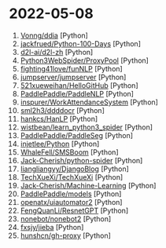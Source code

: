# 2022-05-08

1. [Vonng/ddia](https://github.com/Vonng/ddia "《Designing Data-Intensive Application》DDIA中文翻译") [Python]
2. [jackfrued/Python-100-Days](https://github.com/jackfrued/Python-100-Days "Python - 100天从新手到大师") [Python]
3. [d2l-ai/d2l-zh](https://github.com/d2l-ai/d2l-zh "《动手学深度学习》：面向中文读者、能运行、可讨论。中英文版被55个国家的300所大学用于教学。") [Python]
4. [Python3WebSpider/ProxyPool](https://github.com/Python3WebSpider/ProxyPool "An Efficient ProxyPool with Getter, Tester and Server") [Python]
5. [fighting41love/funNLP](https://github.com/fighting41love/funNLP "中英文敏感词、语言检测、中外手机/电话归属地/运营商查询、名字推断性别、手机号抽取、身份证抽取、邮箱抽取、中日文人名库、中文缩写库、拆字词典、词汇情感值、停用词、反动词表、暴恐词表、繁简体转换、英文模拟中文发音、汪峰歌词生成器、职业名称词库、同义词库、反义词库、否定词库、汽车品牌词库、汽车零件词库、连续英文切割、各种中文词向量、公司名字大全、古诗词库、IT词库、财经词库、成语词库、地名词库、历史名人词库、诗词词库、医学词库、饮食词库、法律词库、汽车词库、动物词库、中文聊天语料、中文谣言数据、百度中文问答数据集、句子相似度匹配算法集合、bert资源、文本生成&摘要相关工具、cocoNLP信息抽取工具、国内电话号码正则匹配、清华大学XLORE:中英文跨语言百科知识图谱、清华大学人工智能技术…") [Python]
6. [jumpserver/jumpserver](https://github.com/jumpserver/jumpserver "JumpServer 是全球首款开源的堡垒机，是符合 4A 的专业运维安全审计系统。") [Python]
7. [521xueweihan/HelloGitHub](https://github.com/521xueweihan/HelloGitHub "分享 GitHub 上有趣、入门级的开源项目。Share interesting, entry-level open source projects on GitHub.") [Python]
8. [PaddlePaddle/PaddleNLP](https://github.com/PaddlePaddle/PaddleNLP "Easy-to-use and Fast NLP library with awesome model zoo, supporting wide-range of NLP tasks from research to industrial applications.") [Python]
9. [inspurer/WorkAttendanceSystem](https://github.com/inspurer/WorkAttendanceSystem "一个基于opencv、dilb的员工人脸识别考勤系统") [Python]
10. [sml2h3/ddddocr](https://github.com/sml2h3/ddddocr "带带弟弟 通用验证码识别OCR pypi版") [Python]
11. [hankcs/HanLP](https://github.com/hankcs/HanLP "中文分词 词性标注 命名实体识别 依存句法分析 成分句法分析 语义依存分析 语义角色标注 指代消解 风格转换 语义相似度 新词发现 关键词短语提取 自动摘要 文本分类聚类 拼音简繁转换 自然语言处理") [Python]
12. [wistbean/learn_python3_spider](https://github.com/wistbean/learn_python3_spider "python爬虫教程系列、从0到1学习python爬虫，包括浏览器抓包，手机APP抓包，如 fiddler、mitmproxy，各种爬虫涉及的模块的使用，如：requests、beautifulSoup、selenium、appium、scrapy等，以及IP代理，验证码识别，Mysql，MongoDB数据库的python使用，多线程多进程爬虫的使用，css 爬虫加密逆向破解，JS爬虫逆向，分布式爬虫，爬虫项目实战实例等") [Python]
13. [PaddlePaddle/PaddleSeg](https://github.com/PaddlePaddle/PaddleSeg "Easy-to-use image segmentation library with awesome pre-trained model zoo, supporting wide-range of practical tasks in Semantic Segmentation, Interactive Segmentation, Panoptic Segmentation, Image Matting, 3D Segmentation, etc.") [Python]
14. [injetlee/Python](https://github.com/injetlee/Python "Python脚本。模拟登录知乎， 爬虫，操作excel，微信公众号，远程开机") [Python]
15. [WhaleFell/SMSBoom](https://github.com/WhaleFell/SMSBoom "短信轰炸/短信测压/ | 一个健壮免费的python短信轰炸程序，专门炸坏蛋蛋，百万接口，多线程全自动添加有效接口，支持异步协程百万并发，全免费的短信轰炸工具！！高一美术生开发全网首发！！") [Python]
16. [Jack-Cherish/python-spider](https://github.com/Jack-Cherish/python-spider "🌈Python3网络爬虫实战：淘宝、京东、网易云、B站、12306、抖音、笔趣阁、漫画小说下载、音乐电影下载等") [Python]
17. [liangliangyy/DjangoBlog](https://github.com/liangliangyy/DjangoBlog "🍺基于Django的博客系统") [Python]
18. [TechXueXi/TechXueXi](https://github.com/TechXueXi/TechXueXi "强国通 科技强国 学习强国 xuexiqiangguo 全网最好用开源网页学习强国助手：TechXueXi （懒人刷分工具 自动学习）技术强国，支持答题，支持 docker 45分/天") [Python]
19. [Jack-Cherish/Machine-Learning](https://github.com/Jack-Cherish/Machine-Learning "⚡机器学习实战（Python3）：kNN、决策树、贝叶斯、逻辑回归、SVM、线性回归、树回归") [Python]
20. [PaddlePaddle/models](https://github.com/PaddlePaddle/models "Pre-trained and Reproduced Deep Learning Models （『飞桨』官方模型库，包含多种学术前沿和工业场景验证的深度学习模型）") [Python]
21. [openatx/uiautomator2](https://github.com/openatx/uiautomator2 "Android Uiautomator2 Python Wrapper") [Python]
22. [FengQuanLi/ResnetGPT](https://github.com/FengQuanLi/ResnetGPT "用Resnet101+GPT搭建一个玩王者荣耀的AI") [Python]
23. [nonebot/nonebot2](https://github.com/nonebot/nonebot2 "跨平台 Python 异步机器人框架 / Asynchronous multi-platform robot framework written in Python") [Python]
24. [fxsjy/jieba](https://github.com/fxsjy/jieba "结巴中文分词") [Python]
25. [hunshcn/gh-proxy](https://github.com/hunshcn/gh-proxy "github release、archive以及项目文件的加速项目") [Python]
